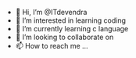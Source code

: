 - 👋 Hi, I’m @ITdevendra 
- 👀 I’m interested in learning coding
- 🌱 I’m currently learning c language
- 💞️ I’m looking to collaborate on 
- 📫 How to reach me ...

<!---
ITdevendra/ITdevendra is a ✨ special ✨ repository because its `README.md` (this file) appears on your GitHub profile.
You can click the Preview link to take a look at your changes.
--->
